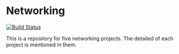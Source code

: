 # Networking

[![Build Status](https://travis-ci.org/joemccann/dillinger.svg?branch=master)](https://github.com/shiyu3169/Networking)

This is a repository for five networking projects. The detailed of each project is mentioned in them.
